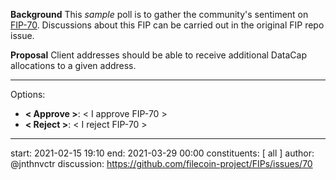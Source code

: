 **Background**
This *sample* poll is to gather the community's sentiment on [FIP-70](https://github.com/filecoin-project/FIPs/issues/70). Discussions about this FIP can be carried out in the original FIP repo issue.

**Proposal**
Client addresses should be able to receive additional DataCap allocations to a given address.

---
Options:
- **< Approve >**: < I approve FIP-70 >
- **< Reject >**: < I reject FIP-70 >

---
start: 2021-02-15 19:10
end: 2021-03-29 00:00
constituents: [ all ]
author: @jnthnvctr
discussion: https://github.com/filecoin-project/FIPs/issues/70

